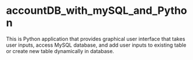 # accountDB_with_mySQL_and_Python

This is Python application that provides graphical user interface that takes user inputs, access MySQL database, and add user inputs to existing table or create new table dynamically in database.
